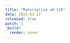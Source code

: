 ```yaml
---
title: "Materialize v0.136"
date: 2025-03-12
released: true
patch: 1
_build:
  render: never
---
```

